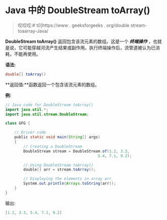 # Java 中的 DoubleStream toArray()

> 哎哎哎:# t0]https://www . geeksforgeeks . org/double stream-toaarray-Java/

**DoubleStream toArray()** 返回包含该流元素的数组。这是一个 ***终端操作*** ，也就是说，它可能穿越河流产生结果或副作用。执行终端操作后，流管道被认为已消耗，不能再使用。

**语法:**

```java
double[] toArray()

```

**返回值:**函数返回一个包含该流元素的数组。

**例:**

```java
// Java code for DoubleStream toArray()
import java.util.*;
import java.util.stream.DoubleStream;

class GFG {

    // Driver code
    public static void main(String[] args)
    {
        // Creating a DoubleStream
        DoubleStream stream = DoubleStream.of(1.2, 3.3,
                                         5.4, 7.1, 9.2);

        // Using DoubleStream toArray()
        double[] arr = stream.toArray();

        // Displaying the elements in array arr
        System.out.println(Arrays.toString(arr));
    }
}
```

输出:

```java
[1.2, 3.3, 5.4, 7.1, 9.2]

```